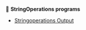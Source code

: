 
📌 **StringOperations programs**

- [Stringoperations Output](https://github.com/yoghana0925/AdvancedJava/blob/main/Lab2a_StringOperations/2a.png)
